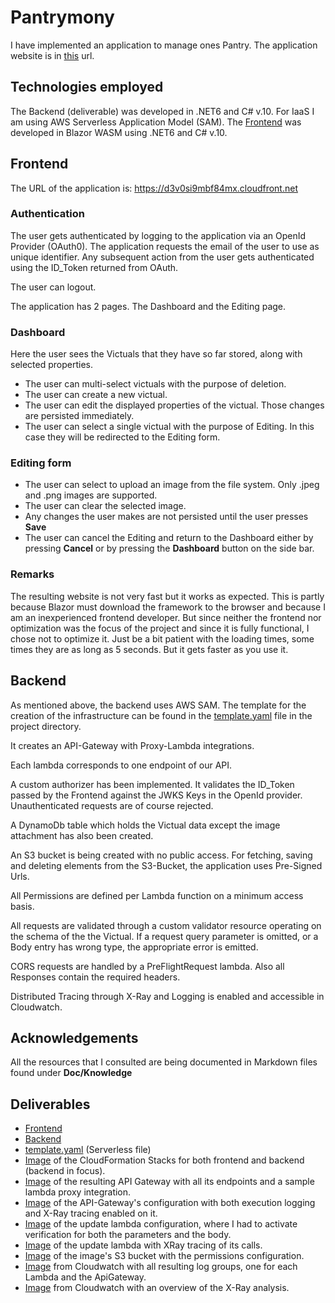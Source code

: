 # Pantrymony

I have implemented an application to manage ones Pantry. The application website is in [this](https://d1z0cnh1fsmyo1.cloudfront.net) url.

## Technologies employed

The Backend (deliverable) was developed in .NET6 and C# v.10. For IaaS I am using AWS Serverless Application Model (SAM).
The [Frontend](https://github.com/gantonopoulos/Pantrymony) was developed in Blazor WASM using .NET6 and C# v.10.

## Frontend

The URL of the application is: https://d3v0si9mbf84mx.cloudfront.net

### Authentication

The user gets authenticated by logging to the application via an OpenId Provider (OAuth0).
The application requests the email of the user to use as unique identifier. Any subsequent action from the user gets authenticated using the ID_Token returned from OAuth.

The user can logout.

The application has 2 pages. The Dashboard and the Editing page.

### Dashboard

Here the user sees the Victuals that they have so far stored, along with selected properties.

- The user can multi-select victuals with the purpose of deletion.
- The user can create a new victual.
- The user can edit the displayed properties of the victual. Those changes are persisted immediately.
- The user can select a single victual with the purpose of Editing. In this case they will be redirected to the Editing form.

### Editing form

- The user can select to upload an image from the file system. Only .jpeg and .png images are supported.
- The user can clear the selected image.
- Any changes the user makes are not persisted until the user presses **Save**
- The user can cancel the Editing and return to the Dashboard either by pressing **Cancel** or by pressing the **Dashboard** button on the side bar.

### Remarks

The resulting website is not very fast but it works as expected. This is partly because Blazor must download the framework to the browser and because I am an inexperienced frontend developer. But since neither the frontend nor optimization was the focus of the project and since it is fully functional, I chose not to optimize it. Just be a bit patient with the loading times, some times they are as long as 5 seconds. But it gets faster as you use it.

## Backend

As mentioned above, the backend uses AWS SAM. The template for the creation of the infrastructure can be found in the [template.yaml](../template.yaml) file in the project directory.

It creates an API-Gateway with Proxy-Lambda integrations.

Each lambda corresponds to one endpoint of our API.

A custom authorizer has been implemented. It validates the ID_Token passed by the Frontend against the JWKS Keys in the OpenId provider. Unauthenticated requests are of course rejected.

A DynamoDb table which holds the Victual data except the image attachment has also been created.

An S3 bucket is being created with no public access. For fetching, saving and deleting elements from the S3-Bucket, the application uses Pre-Signed Urls.

All Permissions are defined per Lambda function on a minimum access basis.

All requests are validated through a custom validator resource operating on the schema of the the Victual. If a request query parameter is omitted, or a Body entry has wrong type, the appropriate error is emitted.

CORS requests are handled by a PreFlightRequest lambda. Also all Responses contain the required headers.

Distributed Tracing through X-Ray and Logging is enabled and accessible in Cloudwatch.

## Acknowledgements

All the resources that I consulted are being documented in Markdown files found under **Doc/Knowledge**

## Deliverables

- [Frontend](https://github.com/gantonopoulos/Pantrymony)
- [Backend](https://github.com/gantonopoulos/Pantrymony.back)
- [template.yaml](../template.yaml) (Serverless file)
- [Image](CloudFormationStacks.png) of the CloudFormation Stacks for both frontend and backend (backend in focus).
- [Image](ApiGatewayWithLambdaIntegrationSample.png) of the resulting API Gateway with all its endpoints and a sample lambda proxy integration.
- [Image](ApiGatewayWithLoggingAndTracingEnabled.png) of the API-Gateway's configuration with both execution logging and X-Ray tracing enabled on it.
- [Image](PutLambdaWithParameterAndBodyVerificationEnabled.png) of the update lambda configuration, where I had to activate verification for both the parameters and the body.
- [Image](UpdateLambdaWIthXrayTracing.png) of the update lambda with XRay tracing of its calls.
- [Image](S3ImageBucketPermissions.png) of the image's S3 bucket with the permissions configuration.
- [Image](CloudwatchLogGroups.png) from Cloudwatch with all resulting log groups, one for each Lambda and the ApiGateway.
- [Image](CloudwatchXRayAnalysis.png) from Cloudwatch with an overview of the X-Ray analysis.
